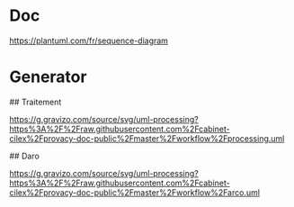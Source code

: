 # Doc

https://plantuml.com/fr/sequence-diagram

# Generator

## Traitement

https://g.gravizo.com/source/svg/uml-processing?https%3A%2F%2Fraw.githubusercontent.com%2Fcabinet-cilex%2Fprovacy-doc-public%2Fmaster%2Fworkflow%2Fprocessing.uml

## Daro

https://g.gravizo.com/source/svg/uml-processing?https%3A%2F%2Fraw.githubusercontent.com%2Fcabinet-cilex%2Fprovacy-doc-public%2Fmaster%2Fworkflow%2Farco.uml
